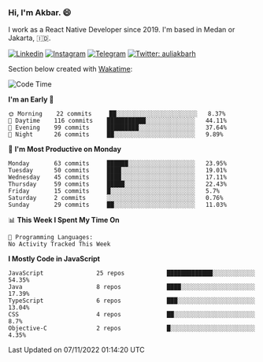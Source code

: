 ### Hi,  I'm Akbar. 😄

I work as a React Native Developer since 2019. I'm based in Medan or Jakarta, :indonesia:. 

<!-- 🔭 Take a look at my [LinkedIn](https://www.linkedin.com/in/aulia-akbar-harahap/) profile. -->

<!-- For now I still don't have a repository to be proud of, but I'm working on it. -->

[![Linkedin](https://img.shields.io/badge/-Aulia%20Akbar%20Harahap-blue?style=flat-square&labelColor=gray&logo=Linkedin&logoColor=white&link=https://www.linkedin.com/in/aulia-akbar-harahap)](https://www.linkedin.com/in/aulia-akbar-harahap)
[![Instagram](https://img.shields.io/badge/-@auliakbarh-orange?style=flat-square&labelColor=gray&logo=Instagram&logoColor=white&link=https://www.instagram.com/auliakbarh)](https://www.instagram.com/auliakbarh)
[![Telegram](https://img.shields.io/badge/-auliakbarh-informational?style=flat-square&labelColor=gray&logo=telegram&logoColor=white&link=https://t.me/auliakbarh)](https://t.me/auliakbarh)
[![Twitter: auliakbarh](https://img.shields.io/twitter/follow/auliakbarh?style=social)](https://twitter.com/auliakbarh)

Section below created with [Wakatime](https://wakatime.com/):
<!--START_SECTION:waka-->
![Code Time](http://img.shields.io/badge/Code%20Time-48%20hrs%2029%20mins-blue)

**I'm an Early 🐤** 

```text
🌞 Morning    22 commits     ██░░░░░░░░░░░░░░░░░░░░░░░   8.37% 
🌆 Daytime    116 commits    ███████████░░░░░░░░░░░░░░   44.11% 
🌃 Evening    99 commits     █████████░░░░░░░░░░░░░░░░   37.64% 
🌙 Night      26 commits     ██░░░░░░░░░░░░░░░░░░░░░░░   9.89%

```
📅 **I'm Most Productive on Monday** 

```text
Monday       63 commits     ██████░░░░░░░░░░░░░░░░░░░   23.95% 
Tuesday      50 commits     ████░░░░░░░░░░░░░░░░░░░░░   19.01% 
Wednesday    45 commits     ████░░░░░░░░░░░░░░░░░░░░░   17.11% 
Thursday     59 commits     █████░░░░░░░░░░░░░░░░░░░░   22.43% 
Friday       15 commits     █░░░░░░░░░░░░░░░░░░░░░░░░   5.7% 
Saturday     2 commits      ░░░░░░░░░░░░░░░░░░░░░░░░░   0.76% 
Sunday       29 commits     ██░░░░░░░░░░░░░░░░░░░░░░░   11.03%

```


📊 **This Week I Spent My Time On** 

```text
💬 Programming Languages: 
No Activity Tracked This Week

```

**I Mostly Code in JavaScript** 

```text
JavaScript               25 repos            █████████████░░░░░░░░░░░░   54.35% 
Java                     8 repos             ████░░░░░░░░░░░░░░░░░░░░░   17.39% 
TypeScript               6 repos             ███░░░░░░░░░░░░░░░░░░░░░░   13.04% 
CSS                      4 repos             ██░░░░░░░░░░░░░░░░░░░░░░░   8.7% 
Objective-C              2 repos             █░░░░░░░░░░░░░░░░░░░░░░░░   4.35%

```



 Last Updated on 07/11/2022 01:14:20 UTC
<!--END_SECTION:waka-->


<!--
**auliakbarh/auliakbarh** is a ✨ _special_ ✨ repository because its `README.md` (this file) appears on your GitHub profile.

Here are some ideas to get you started:

- 🔭 I’m currently working on ...
- 🌱 I’m currently learning ...
- 👯 I’m looking to collaborate on ...
- 🤔 I’m looking for help with ...
- 💬 Ask me about ...
- 📫 How to reach me: ...
- 😄 Pronouns: ...
- ⚡ Fun fact: ...
-->
